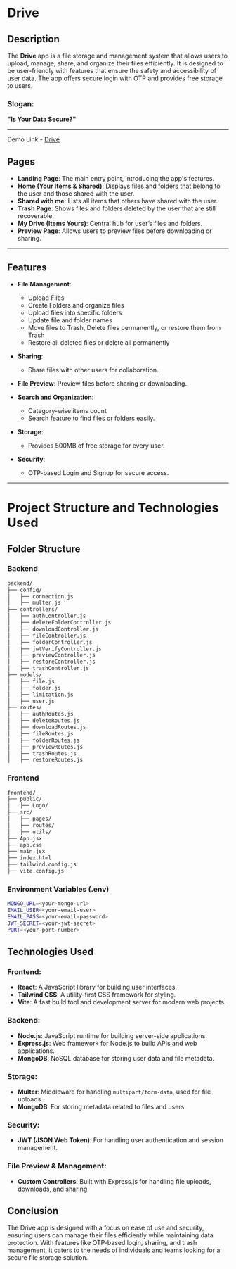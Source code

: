 # Drive

## Description
The **Drive** app is a file storage and management system that allows users to upload, manage, share, and organize their files efficiently. It is designed to be user-friendly with features that ensure the safety and accessibility of user data. The app offers secure login with OTP and provides free storage to users.

### Slogan:
**"Is Your Data Secure?"**

---
Demo Link - [Drive](https://drive-clone-delta.vercel.app/) 

## Pages

- **Landing Page**: The main entry point, introducing the app's features.
- **Home (Your Items & Shared)**: Displays files and folders that belong to the user and those shared with the user.
- **Shared with me**: Lists all items that others have shared with the user.
- **Trash Page**: Shows files and folders deleted by the user that are still recoverable.
- **My Drive (Items Yours)**: Central hub for user’s files and folders.
- **Preview Page**: Allows users to preview files before downloading or sharing.

---

## Features

- **File Management**:
  - Upload Files
  - Create Folders and organize files
  - Upload files into specific folders
  - Update file and folder names
  - Move files to Trash, Delete files permanently, or restore them from Trash
  - Restore all deleted files or delete all permanently
  
- **Sharing**:
  - Share files with other users for collaboration.

- **File Preview**: Preview files before sharing or downloading.
  
- **Search and Organization**:
  - Category-wise items count
  - Search feature to find files or folders easily.

- **Storage**:
  - Provides 500MB of free storage for every user.
  
- **Security**:
  - OTP-based Login and Signup for secure access.

---


# Project Structure and Technologies Used

## Folder Structure

### Backend
```bash
backend/
├── config/
│   ├── connection.js
│   ├── multer.js
├── controllers/
│   ├── authController.js
│   ├── deleteFolderController.js
│   ├── downloadController.js
│   ├── fileController.js
│   ├── folderController.js
│   ├── jwtVerifyController.js
│   ├── previewController.js
│   ├── restoreController.js
│   ├── trashController.js
├── models/
│   ├── file.js
│   ├── folder.js
│   ├── limitation.js
│   ├── user.js
├── routes/
│   ├── authRoutes.js
│   ├── deleteRoutes.js
│   ├── downloadRoutes.js
│   ├── fileRoutes.js
│   ├── folderRoutes.js
│   ├── previewRoutes.js
│   ├── trashRoutes.js
│   ├── restoreRoutes.js
```

### Frontend
```bash
frontend/
├── public/
│   ├── Logo/
├── src/
│   ├── pages/
│   ├── routes/
│   ├── utils/
├── App.jsx
├── app.css
├── main.jsx
├── index.html
├── tailwind.config.js
├── vite.config.js
```

### Environment Variables (.env)
```bash
MONGO_URL=<your-mongo-url>
EMAIL_USER=<your-email-user>
EMAIL_PASS=<your-email-password>
JWT_SECRET=<your-jwt-secret>
PORT=<your-port-number>
```

## Technologies Used

### Frontend:
- **React**: A JavaScript library for building user interfaces.
- **Tailwind CSS**: A utility-first CSS framework for styling.
- **Vite**: A fast build tool and development server for modern web projects.

### Backend:
- **Node.js**: JavaScript runtime for building server-side applications.
- **Express.js**: Web framework for Node.js to build APIs and web applications.
- **MongoDB**: NoSQL database for storing user data and file metadata.

### Storage:
- **Multer**: Middleware for handling `multipart/form-data`, used for file uploads.
- **MongoDB**: For storing metadata related to files and users.

### Security:
- **JWT (JSON Web Token)**: For handling user authentication and session management.

### File Preview & Management:
- **Custom Controllers**: Built with Express.js for handling file uploads, downloads, and sharing.


## Conclusion
The Drive app is designed with a focus on ease of use and security, ensuring users can manage their files efficiently while maintaining data protection. With features like OTP-based login, sharing, and trash management, it caters to the needs of individuals and teams looking for a secure file storage solution.
